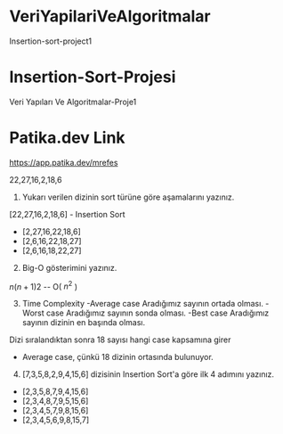 # VeriYapilariVeAlgoritmalar
Insertion-sort-project1

# Insertion-Sort-Projesi
Veri Yapıları Ve Algoritmalar-Proje1

# Patika.dev Link
https://app.patika.dev/mrefes

22,27,16,2,18,6

1. Yukarı verilen dizinin sort türüne göre aşamalarını yazınız.

[22,27,16,2,18,6] - Insertion Sort


 - [2,27,16,22,18,6]
 - [2,6,16,22,18,27]
 - [2,6,16,18,22,27]


2. Big-O gösterimini yazınız.

 $n(n+1)2$  --   O( $n^2$ )

3. Time Complexity 
-Average case Aradığımız sayının ortada olması.
-Worst case Aradığımız sayının sonda olması.
-Best case Aradığımız sayının dizinin en başında olması.

Dizi sıralandıktan sonra 18 sayısı hangi case kapsamına girer

-  Average case, çünkü 18 dizinin ortasında bulunuyor.

4. [7,3,5,8,2,9,4,15,6] dizisinin Insertion Sort'a göre ilk 4 adımını yazınız.

 - [2,3,5,8,7,9,4,15,6]
 - [2,3,4,8,7,9,5,15,6]
 - [2,3,4,5,7,9,8,15,6]
 - [2,3,4,5,6,9,8,15,7]
